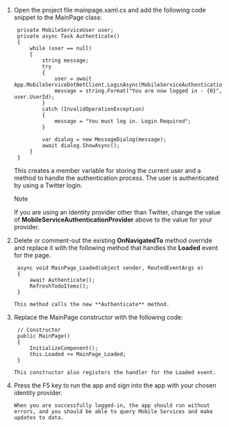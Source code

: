 1. Open the project file mainpage.xaml.cs and add the following code snippet to the MainPage class:
   
        private MobileServiceUser user;
        private async Task Authenticate()
        {
            while (user == null)
            {
                string message;
                try
                {
                    user = await App.MobileServiceDotNetClient.LoginAsync(MobileServiceAuthenticationProvider.Twitter);
                    message = string.Format("You are now logged in - {0}", user.UserId);
                }
                catch (InvalidOperationException)
                {
                    message = "You must log in. Login Required";
                }
   
                var dialog = new MessageDialog(message);
                await dialog.ShowAsync();
            }
        }
   
    This creates a member variable for storing the current user and a method to handle the authentication process. The user is authenticated by using a Twitter login.
   
   > [!NOTE]
   > If you are using an identity provider other than Twitter, change the value of <strong>MobileServiceAuthenticationProvider</strong> above to the value for your provider.</p>
   > </div>
   > 
2. Delete or comment-out the existing **OnNavigatedTo** method override and replace it with the following method that handles the **Loaded** event for the page. 
   
        async void MainPage_Loaded(object sender, RoutedEventArgs e)
        {
            await Authenticate();
            RefreshTodoItems();
        }
   
       This method calls the new **Authenticate** method. 
3. Replace the MainPage constructor with the following code:
   
        // Constructor
        public MainPage()
        {
            InitializeComponent();
            this.Loaded += MainPage_Loaded;
        }
   
       This constructor also registers the handler for the Loaded event.
4. Press the F5 key to run the app and sign into the app with your chosen identity provider. 
   
       When you are successfully logged-in, the app should run without errors, and you should be able to query Mobile Services and make updates to data.

